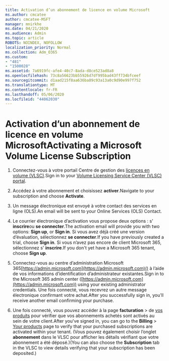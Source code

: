 ```yaml
---
title: Activation d’un abonnement de licence en volume Microsoft
ms.author: cmcatee
author: cmcatee-MSFT
manager: mnirkhe
ms.date: 04/21/2020
ms.audience: Admin
ms.topic: article
ROBOTS: NOINDEX, NOFOLLOW
localization_priority: Normal
ms.collection: Adm_O365
ms.custom:
- "481"
- "1500028"
ms.assetid: 7a6919fc-afe4-40c7-8ada-d8ce523ad8a8
ms.openlocfilehash: 73c8a56623bb55926d7df995bad43ff734bfceef
ms.sourcegitcommit: d1aad215f8aa636ba89c93a13a0c9d90e997f752
ms.translationtype: MT
ms.contentlocale: fr-FR
ms.lasthandoff: 05/06/2020
ms.locfileid: "44062030"
---
```

# <a name="activating-a-microsoft-volume-license-subscription"></a><span data-ttu-id="35cd6-102">Activation d’un abonnement de licence en volume Microsoft</span><span class="sxs-lookup"><span data-stu-id="35cd6-102">Activating a Microsoft Volume License Subscription</span></span>

1. <span data-ttu-id="35cd6-103">Connectez-vous à votre portail Centre de gestion des [licences en volume (VLSC)](https://go.microsoft.com/fwlink/p/?LinkId=329762).</span><span class="sxs-lookup"><span data-stu-id="35cd6-103">Sign in to your [Volume Licensing Service Center (VLSC) portal](https://go.microsoft.com/fwlink/p/?LinkId=329762).</span></span>

2. <span data-ttu-id="35cd6-104">Accédez à votre abonnement et choisissez **activer**.</span><span class="sxs-lookup"><span data-stu-id="35cd6-104">Navigate to your subscription and choose **Activate**.</span></span>

3. <span data-ttu-id="35cd6-105">Un message électronique est envoyé à votre contact des services en ligne (OLS).</span><span class="sxs-lookup"><span data-stu-id="35cd6-105">An email will be sent to your Online Services (OLS) Contact.</span></span>

4. <span data-ttu-id="35cd6-106">Le courrier électronique d’activation vous propose deux options : s' **inscrire**ou **se connecter**.</span><span class="sxs-lookup"><span data-stu-id="35cd6-106">The activation email will provide you with two options: **Sign up**, or **Sign in**.</span></span> <span data-ttu-id="35cd6-107">Si vous avez déjà créé une version d’évaluation, sélectionnez **se connecter**.</span><span class="sxs-lookup"><span data-stu-id="35cd6-107">If you have previously created a trial, choose **Sign in**.</span></span> <span data-ttu-id="35cd6-108">Si vous n’avez pas encore de client Microsoft 365, sélectionnez s' **inscrire**.</span><span class="sxs-lookup"><span data-stu-id="35cd6-108">If you don't yet have a Microsoft 365 tenant, choose **Sign up**.</span></span>

5. <span data-ttu-id="35cd6-109">Connectez-vous au centre d’administration Microsoft 365[https://admin.microsoft.com](https://admin.microsoft.com)() à l’aide de vos informations d’identification d’administrateur existantes.</span><span class="sxs-lookup"><span data-stu-id="35cd6-109">Sign in to the Microsoft 365 admin center ([https://admin.microsoft.com](https://admin.microsoft.com)) using your existing administrator credentials.</span></span> <span data-ttu-id="35cd6-110">Une fois connecté, vous recevrez un autre message électronique confirmant votre achat.</span><span class="sxs-lookup"><span data-stu-id="35cd6-110">After you successfully sign in, you'll receive another email confirming your purchase.</span></span>

6. <span data-ttu-id="35cd6-111">Une fois connecté, vous pouvez accéder à la page **facturation** \> de [vos produits](https://go.microsoft.com/fwlink/p/?linkid=842054) pour vérifier que vos abonnements achetés sont activés au sein de votre client.</span><span class="sxs-lookup"><span data-stu-id="35cd6-111">After you've signed in, you can go to the **Billing** \> [Your products](https://go.microsoft.com/fwlink/p/?linkid=842054) page to verify that your purchased subscriptions are activated within your tenant.</span></span> <span data-ttu-id="35cd6-112">(Vous pouvez également choisir l’onglet **abonnement** dans le VLSC pour afficher les détails vérifiant que votre abonnement a été déposé.)</span><span class="sxs-lookup"><span data-stu-id="35cd6-112">(You can also choose the **Subscription** tab in the VLSC to view details verifying that your subscription has been deposited.)</span></span>
